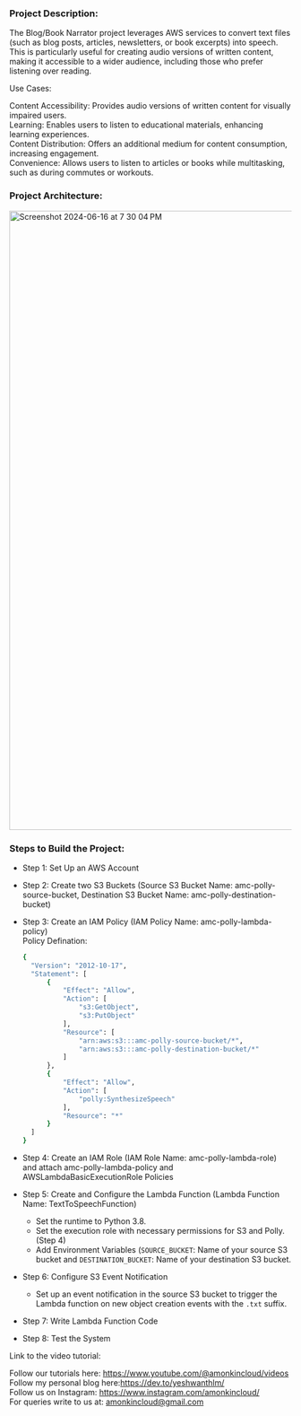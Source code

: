 
### Project Description:

The Blog/Book Narrator project leverages AWS services to convert text files (such as blog posts, articles, newsletters, or book excerpts) into speech. This is particularly useful for creating audio versions of written content, making it accessible to a wider audience, including those who prefer listening over reading.

Use Cases: 

Content Accessibility: Provides audio versions of written content for visually impaired users. \
Learning: Enables users to listen to educational materials, enhancing learning experiences. \
Content Distribution: Offers 
an additional medium for content consumption, increasing engagement. \
Convenience: Allows users to listen to articles or books while multitasking, such as during commutes or workouts. 

### Project Architecture:

<img width="1104" alt="Screenshot 2024-06-16 at 7 30 04 PM" src="https://github.com/yeshwanthlm/Polly-Powered-Audio-Narrator/assets/66474973/5c799fd1-d4d7-4eae-923a-2b8320678463">

### Steps to Build the Project:

* Step 1: Set Up an AWS Account 
* Step 2: Create two S3 Buckets (Source S3 Bucket Name: amc-polly-source-bucket, Destination S3 Bucket Name: amc-polly-destination-bucket) 
* Step 3: Create an IAM Policy (IAM Policy Name: amc-polly-lambda-policy) \
  Policy Defination:

  ```bash
  {
    "Version": "2012-10-17",
    "Statement": [
        {
            "Effect": "Allow",
            "Action": [
                "s3:GetObject",
                "s3:PutObject"
            ],
            "Resource": [
                "arn:aws:s3:::amc-polly-source-bucket/*",
                "arn:aws:s3:::amc-polly-destination-bucket/*"
            ]
        },
        {
            "Effect": "Allow",
            "Action": [
                "polly:SynthesizeSpeech"
            ],
            "Resource": "*"
        }
    ]
  }

* Step 4: Create an IAM Role (IAM Role Name: amc-polly-lambda-role) and attach amc-polly-lambda-policy and AWSLambdaBasicExecutionRole Policies
* Step 5: Create and Configure the Lambda Function (Lambda Function Name: TextToSpeechFunction)
  - Set the runtime to Python 3.8.
  - Set the execution role with necessary permissions for S3 and Polly. (Step 4)
  - Add Environment Variables (`SOURCE_BUCKET`: Name of your source S3 bucket and `DESTINATION_BUCKET`: Name of your destination S3 bucket.
* Step 6: Configure S3 Event Notification
  - Set up an event notification in the source S3 bucket to trigger the Lambda function on new object creation events with the `.txt` suffix.
* Step 7: Write Lambda Function Code 
* Step 8: Test the System

Link to the video tutorial: 

Follow our tutorials here: https://www.youtube.com/@amonkincloud/videos \
Follow my personal blog here:https://dev.to/yeshwanthlm/ \
Follow us on Instagram: https://www.instagram.com/amonkincloud/ \
For queries write to us at: amonkincloud@gmail.com 
